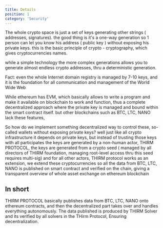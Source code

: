 ```yaml
---
title: Details
position: 1
category: 'Security'
---
```



The whole crypto space is just a set of keys generating other strings ( addresses, signatures). the good thing is it's a one-way generation so 1 person can let you know his address ( public key ) without exposing his private keys. this is the basic principle of crypto - cryptography, which gives cryptocurrencies names.

while a simple technology the more complex generations allows you to generate almost endless crypto addresses, thru a deterministic generation.


Fact: even the whole Internet domain registry is managed by 7-10 keys, and it is the foundation for all communication and management of the World Wide Web


While ethereum has EVM, which basically allows to write a program and make it available on blockchain to work and function, thus a complete decentralized approach where the private key is managed and bound within the smart contract itself. but other blockchains such as BTC, LTC, NANO lack these features,

So how do we implement something decentralized way to control these, so-called wallets without exposing private keys? well just like all crypto infrastructure it depends on private keys, but instead of trusting those keys with all participates the keys are generated by a non-human actor, THIRM PROTOCOL, the keys are generated from a crypto seed ( managed by all directors of THIRM foundation, managing root-level access thru this seed requires multi-sig) and for all other actors, THIRM protocol works as an extension, we extend these cryptocurrencies so all the data from BTC, LTC, NANO is published on smart contract and verified on the chain, giving a transparent overview of whole asset exchange on ethereum blockchain



## In short 

THIRM PROTOCOL basically publishes data from BTC, LTC, NANO onto ethereum contracts, and then the decentralized part takes over and handles everything autonomously. The data published is produced by THIRM Solver and its verified by all solvers in the THirm Protocol, Ensuring decentralization. 




